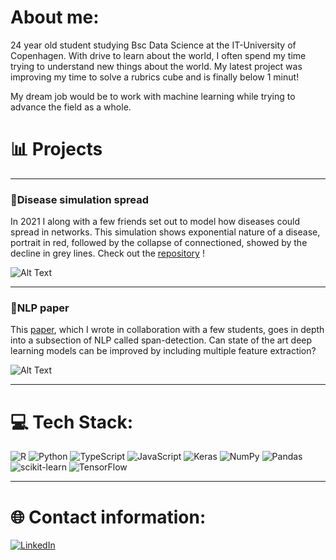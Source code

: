 # About me:

24 year old student studying Bsc Data Science at the IT-University of Copenhagen.
With drive to learn about the world, I often spend my time trying to understand new things about the world.
My latest project was improving my time to solve a rubrics cube and is finally below 1 minut!


My dream job would be to work with machine learning while trying to advance the field as a whole.


# 📊 Projects

---

### 🧬Disease simulation spread

In 2021 I along with a few friends set out to model how diseases could spread in networks. 
This simulation shows exponential nature of a disease, portrait in red, followed by the collapse of connectioned, showed by the decline in grey lines.
Check out the [repository](https://github.com/MartinKirkegaardDK/Projects/tree/main/Disease%20simulation) !

![Alt Text](https://media1.giphy.com/media/v1.Y2lkPTc5MGI3NjExMTZkMGJhMDQ4MjhkODkzYTE1ZmIyYjA4YmJhNDY0YWEzOGJkOTYxMiZlcD12MV9pbnRlcm5hbF9naWZzX2dpZklkJmN0PWc/uJ5sVJINlOJz1T1kiK/giphy.gif)

---

### 🧾NLP paper


This [paper](https://github.com/MartinKirkegaardDK/MartinKirkegaardDk/edit/main/README.md), which I wrote in collaboration with a few students, goes in depth into a subsection of NLP called span-detection.
Can state of the art deep learning models can be improved by including multiple feature extraction?

![Alt Text](https://media0.giphy.com/media/mRZllX3U31ojpemIyx/giphy.gif)

---

# 💻 Tech Stack:
![R](https://img.shields.io/badge/r-%23276DC3.svg?style=for-the-badge&logo=r&logoColor=white) ![Python](https://img.shields.io/badge/python-3670A0?style=for-the-badge&logo=python&logoColor=ffdd54) ![TypeScript](https://img.shields.io/badge/typescript-%23007ACC.svg?style=for-the-badge&logo=typescript&logoColor=white) ![JavaScript](https://img.shields.io/badge/javascript-%23323330.svg?style=for-the-badge&logo=javascript&logoColor=%23F7DF1E) ![Keras](https://img.shields.io/badge/Keras-%23D00000.svg?style=for-the-badge&logo=Keras&logoColor=white) ![NumPy](https://img.shields.io/badge/numpy-%23013243.svg?style=for-the-badge&logo=numpy&logoColor=white) ![Pandas](https://img.shields.io/badge/pandas-%23150458.svg?style=for-the-badge&logo=pandas&logoColor=white) ![scikit-learn](https://img.shields.io/badge/scikit--learn-%23F7931E.svg?style=for-the-badge&logo=scikit-learn&logoColor=white) ![TensorFlow](https://img.shields.io/badge/TensorFlow-%23FF6F00.svg?style=for-the-badge&logo=TensorFlow&logoColor=white)

---

# 🌐 Contact information:
[![LinkedIn](https://img.shields.io/badge/LinkedIn-%230077B5.svg?logo=linkedin&logoColor=white)](https://linkedin.com/in/https://www.linkedin.com/in/martin-kirkegaard-6596521b9/) 
